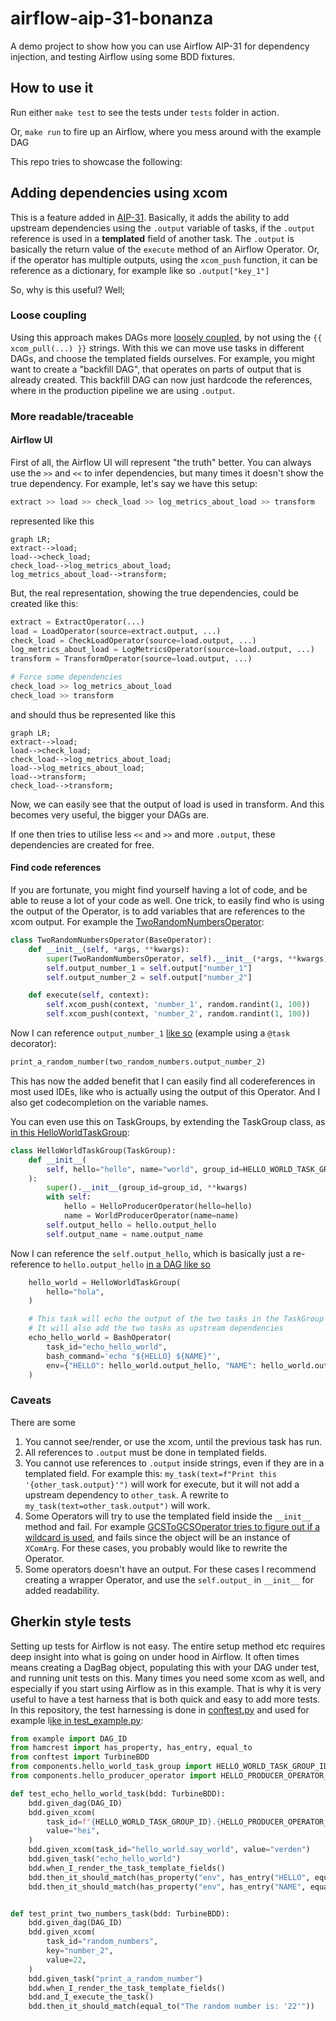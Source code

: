 # airflow-aip-31-bonanza
A demo project to show how you can use Airflow AIP-31 for dependency injection, and testing Airflow using some BDD fixtures.

## How to use it

Run either `make test` to see the tests under `tests` folder in action.

Or, `make run` to fire up an Airflow, where you mess around with the example DAG


This repo tries to showcase the following:

## Adding dependencies using xcom

This is a feature added in [AIP-31](https://cwiki.apache.org/confluence/pages/viewpage.action?pageId=148638736). Basically, it adds the ability to add upstream dependencies using the `.output` variable of tasks, if the `.output` reference is used in a **templated** field of another task. The `.output` is basically the return value of the `execute` method of an Airflow Operator. Or, if the operator has multiple outputs, using the `xcom_push` function, it can be reference as a dictionary, for example like so `.output["key_1"]`

So, why is this useful? Well;

### Loose coupling

Using this approach makes DAGs more [loosely coupled](https://en.wikipedia.org/wiki/Loose_coupling), by not using the `{{ xcom_pull(...) }}` strings. With this we can move use tasks in different DAGs, and choose the templated fields ourselves. For example, you might want to create a "backfill DAG", that operates on parts of output that is already created. This backfill DAG can now just hardcode the references, where in the production pipeline we are using `.output`.

### More readable/traceable

#### Airflow UI

First of all, the Airflow UI will represent "the truth" better. You can always use the `>>` and `<<` to infer dependencies, but many times it doesn't show the true dependency. For example, let's say we have this setup:

```python
extract >> load >> check_load >> log_metrics_about_load >> transform
```

represented like this

```mermaid
graph LR;
extract-->load;
load-->check_load;
check_load-->log_metrics_about_load;
log_metrics_about_load-->transform;
```

But, the real representation, showing the true dependencies, could be created like this:
```python
extract = ExtractOperator(...)
load = LoadOperator(source=extract.output, ...)
check_load = CheckLoadOperator(source=load.output, ...)
log_metrics_about_load = LogMetricsOperator(source=load.output, ...)
transform = TransformOperator(source=load.output, ...)

# Force some dependencies
check_load >> log_metrics_about_load
check_load >> transform
```

and should thus be represented like this
```mermaid
graph LR;
extract-->load;
load-->check_load;
check_load-->log_metrics_about_load;
load-->log_metrics_about_load;
load-->transform;
check_load-->transform;
```

Now, we can easily see that the output of load is used in transform. And this becomes very useful, the bigger your DAGs are.

If one then tries to utilise less `<<` and `>>` and more `.output`, these dependencies are created for free. 

#### Find code references

If you are fortunate, you might find yourself having a lot of code, and be able to reuse a lot of your code as well. One trick, to easily find who is using the output of the Operator, is to add variables that are references to the xcom output. For example the [TwoRandomNumbersOperator](https://github.com/judoole/airflow-aip-31-bonanza/blob/b605cba81313b029a0329745158ad98c714be7e5/dags/components/two_random_numbers_operator.py):
```python
class TwoRandomNumbersOperator(BaseOperator):
    def __init__(self, *args, **kwargs):
        super(TwoRandomNumbersOperator, self).__init__(*args, **kwargs)
        self.output_number_1 = self.output["number_1"]
        self.output_number_2 = self.output["number_2"]

    def execute(self, context):
        self.xcom_push(context, 'number_1', random.randint(1, 100))
        self.xcom_push(context, 'number_2', random.randint(1, 100))
```

Now I can reference `output_number_1` [like so](https://github.com/judoole/airflow-aip-31-bonanza/blob/b605cba81313b029a0329745158ad98c714be7e5/dags/example.py#L54) (example using a `@task` decorator):
```python
print_a_random_number(two_random_numbers.output_number_2)
```

This has now the added benefit that I can easily find all codereferences in most used IDEs, like who is actually using the output of this Operator. And I also get codecompletion on the variable names.

You can even use this on TaskGroups, by extending the TaskGroup class, as [in this HelloWorldTaskGroup](https://github.com/judoole/airflow-aip-31-bonanza/blob/2e601b666901c3e754581e90c889c56202c080b8/dags/components/hello_world_task_group.py):
```python
class HelloWorldTaskGroup(TaskGroup):
    def __init__(
        self, hello="hello", name="world", group_id=HELLO_WORLD_TASK_GROUP_ID, **kwargs
    ):
        super().__init__(group_id=group_id, **kwargs)
        with self:
            hello = HelloProducerOperator(hello=hello)
            name = WorldProducerOperator(name=name)
        self.output_hello = hello.output_hello
        self.output_name = name.output_name
```
Now I can reference the `self.output_hello`, which is basically just a re-reference to `hello.output_hello` [in a DAG like so](https://github.com/judoole/airflow-aip-31-bonanza/blob/2e601b666901c3e754581e90c889c56202c080b8/dags/example.py#L47)

```python
    hello_world = HelloWorldTaskGroup(
        hello="hola",
    )

    # This task will echo the output of the two tasks in the TaskGroup
    # It will also add the two tasks as upstream dependencies
    echo_hello_world = BashOperator(
        task_id="echo_hello_world",
        bash_command='echo "${HELLO} ${NAME}"',
        env={"HELLO": hello_world.output_hello, "NAME": hello_world.output_name},
    )
```

### Caveats

There are some

1. You cannot see/render, or use the xcom, until the previous task has run.
2. All references to `.output` must be done in templated fields.
3. You cannot use references to `.output` inside strings, even if they are in a templated field. For example this: `my_task(text=f"Print this '{other_task.output}'")` will work for execute, but it will not add a upstream dependency to `other_task`. A rewrite to `my_task(text=other_task.output")` will work.
4. Some Operators will try to use the templated field inside the `__init__` method and fail. For example [GCSToGCSOperator tries to figure out if a wildcard is used](https://github.com/apache/airflow/blob/0d9d8fa9fa1368092083a581006bfc96ce57da17/airflow/providers/google/cloud/transfers/gcs_to_gcs.py#L275), and fails since the object will be an instance of `XComArg`. For these cases, you probably would like to rewrite the Operator.
5. Some operators doesn't have an output. For these cases I recommend creating a wrapper Operator, and use the `self.output_` in `__init__` for added readability.
   
## Gherkin style tests

Setting up tests for Airflow is not easy. The entire setup method etc requires deep insight into what is going on under hood in Airflow. It often times means creating a DagBag object, populating this with your DAG under test, and running unit tests on this. Many times you need some xcom as well, and especially if you start using Airflow as in this example. That is why it is very useful to have a test harness that is both quick and easy to add more tests. In this repository, the test harnessing is done in [conftest.py](https://github.com/judoole/airflow-aip-31-bonanza/blob/ef5ec9556adcebcfd1efeb1cd9d3ccc97b9a4bd2/tests/conftest.py) and used for example l[ike in test_example.py](https://github.com/judoole/airflow-aip-31-bonanza/blob/ef5ec9556adcebcfd1efeb1cd9d3ccc97b9a4bd2/tests/test_example.py):

```python
from example import DAG_ID
from hamcrest import has_property, has_entry, equal_to
from conftest import TurbineBDD
from components.hello_world_task_group import HELLO_WORLD_TASK_GROUP_ID
from components.hello_producer_operator import HELLO_PRODUCER_OPERATOR_TASK_ID

def test_echo_hello_world_task(bdd: TurbineBDD):
    bdd.given_dag(DAG_ID)
    bdd.given_xcom(
        task_id=f"{HELLO_WORLD_TASK_GROUP_ID}.{HELLO_PRODUCER_OPERATOR_TASK_ID}",
        value="hei",
    )
    bdd.given_xcom(task_id="hello_world.say_world", value="verden")
    bdd.given_task("echo_hello_world")
    bdd.when_I_render_the_task_template_fields()
    bdd.then_it_should_match(has_property("env", has_entry("HELLO", equal_to("hei"))))
    bdd.then_it_should_match(has_property("env", has_entry("NAME", equal_to("verden"))))


def test_print_two_numbers_task(bdd: TurbineBDD):
    bdd.given_dag(DAG_ID)
    bdd.given_xcom(
        task_id="random_numbers",
        key="number_2",
        value=22,
    )    
    bdd.given_task("print_a_random_number")
    bdd.when_I_render_the_task_template_fields()
    bdd.and_I_execute_the_task()
    bdd.then_it_should_match(equal_to("The random number is: '22'"))
```
